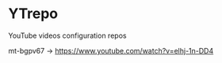# YTrepo
YouTube videos configuration repos

mt-bgpv67 -> https://www.youtube.com/watch?v=elhj-1n-DD4
